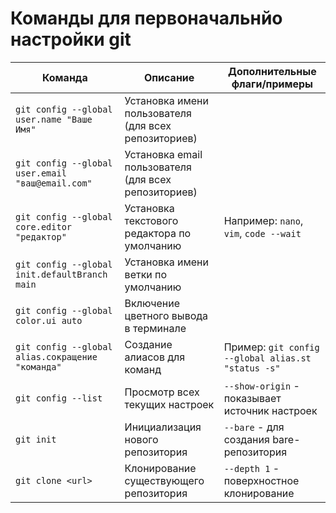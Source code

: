 # Команды для первоначальнйо настройки git


| Команда | Описание | Дополнительные флаги/примеры |
|---------|----------|------------------------------|
| `git config --global user.name "Ваше Имя"` | Установка имени пользователя (для всех репозиториев) | |
| `git config --global user.email "ваш@email.com"` | Установка email пользователя (для всех репозиториев) | |
| `git config --global core.editor "редактор"` | Установка текстового редактора по умолчанию | Например: `nano`, `vim`, `code --wait` |
| `git config --global init.defaultBranch main` | Установка имени ветки по умолчанию | |
| `git config --global color.ui auto` | Включение цветного вывода в терминале | |
| `git config --global alias.сокращение "команда"` | Создание алиасов для команд | Пример: `git config --global alias.st "status -s"` |
| `git config --list` | Просмотр всех текущих настроек | `--show-origin` - показывает источник настроек |
| `git init` | Инициализация нового репозитория | `--bare` - для создания bare-репозитория |
| `git clone <url>` | Клонирование существующего репозитория | `--depth 1` - поверхностное клонирование |

